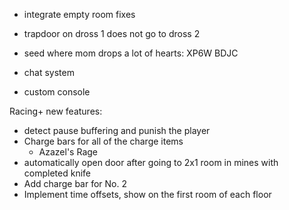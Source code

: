 - integrate empty room fixes
- trapdoor on dross 1 does not go to dross 2

- seed where mom drops a lot of hearts: XP6W BDJC

- chat system
- custom console

Racing+ new features:
- detect pause buffering and punish the player
- Charge bars for all of the charge items
	- Azazel's Rage
- automatically open door after going to 2x1 room in mines with completed knife
- Add charge bar for No. 2
- Implement time offsets, show on the first room of each floor
